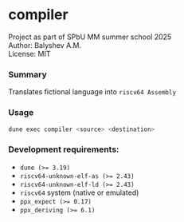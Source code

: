 # compiler
Project as part of SPbU MM summer school 2025  
Author: Balyshev A.M.  
License: MIT
### Summary
Translates fictional language into `riscv64 Assembly`
### Usage
```bash
dune exec compiler <source> <destination>
```
### Development requirements:
- `dune (>= 3.19)`
- `riscv64-unknown-elf-as (>= 2.43)`
- `riscv64-unknown-elf-ld (>= 2.43)`
- `riscv64` system (native or emulated)
- `ppx_expect (>= 0.17)`
- `ppx_deriving (>= 6.1)`
